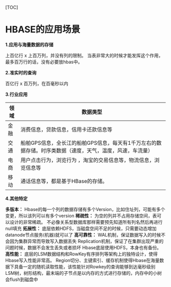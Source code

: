 [TOC]

# HBASE的应用场景

**1.应用与海量数据的存储**

上百亿⾏ x 上百万列，并没有列的限制。
当表⾮常⼤的时候才能发挥这个作⽤， 最多百万⾏的话，没有必要放hbas中。

**2.准实时的查询**

百亿⾏ x 百万列，在百毫秒以内

**3.行业应用**

| 领域 | 数据类型                                                     |
| ---- | ------------------------------------------------------------ |
| 金融 | 消费信息，贷款信息，信⽤卡还款信息等                         |
| 交通 | 船舶GPS信息，全长江的船舶GPS信息，每天有1千万左右的数据存储。时序类数据（速度，天气，温度，风速，车流量） |
| 电商 | 用户点击行为，浏览行为 ，淘宝的交易信息等，物流信息，浏览信息等 |
| 移动 | 通话信息等，都是基于HBase的存储。                            |

**4.其他特定**

**多版本：**
Hbase的每⼀个列的数据存储有多个Version，⽐如住址列，可能有多个变更，所以该列可以有多个version
**稀疏性：**
为空的列并不占⽤存储空间，表可以设计的⾮常稀疏。
不必像关系型数据库那样需要预先知道所有列名然后再进⾏null填充
**拓展性：**
底层依赖HDFS，当磁盘空间不⾜的时候，只需要动态增加datanode节点服务(机器)就可以了
 **⾼可靠性：**
WAL机制，保证数据写⼊的时候不会因为集群异常⽽导致写⼊数据丢失
Replication机制，保证了在集群出现严重的问题时候，数据不会发⽣丢失或者损坏
Hbase底层使⽤HDFS，本⾝也有备份。
**⾼性能：**
底层的LSM数据结构和RowKey有序排列等架构上的独特设计，使得Hbase写⼊性能⾮常⾼。
Region切分、主键索引、缓存机制使得Hbase在海量数据下具备⼀定的随机读取性能，该性能针对Rowkey的查询能够到达毫秒级别
LSM树，树形结构，最末端的⼦节点是以内存的⽅式进⾏存储的，内存中的⼩树会flush到磁盘中